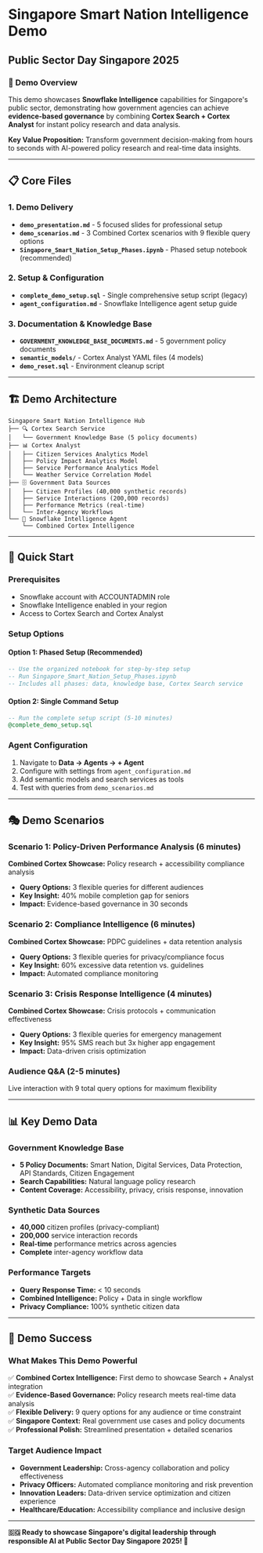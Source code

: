 # Singapore Smart Nation Intelligence Demo
## Public Sector Day Singapore 2025

### 🎯 Demo Overview
This demo showcases **Snowflake Intelligence** capabilities for Singapore's public sector, demonstrating how government agencies can achieve **evidence-based governance** by combining **Cortex Search + Cortex Analyst** for instant policy research and data analysis.

**Key Value Proposition:** Transform government decision-making from hours to seconds with AI-powered policy research and real-time data insights.

---

## 📋 Core Files

### 1. Demo Delivery
- **`demo_presentation.md`** - 5 focused slides for professional setup
- **`demo_scenarios.md`** - 3 Combined Cortex scenarios with 9 flexible query options
- **`Singapore_Smart_Nation_Setup_Phases.ipynb`** - Phased setup notebook (recommended)

### 2. Setup & Configuration
- **`complete_demo_setup.sql`** - Single comprehensive setup script (legacy)
- **`agent_configuration.md`** - Snowflake Intelligence agent setup guide

### 3. Documentation & Knowledge Base
- **`GOVERNMENT_KNOWLEDGE_BASE_DOCUMENTS.md`** - 5 government policy documents
- **`semantic_models/`** - Cortex Analyst YAML files (4 models)
- **`demo_reset.sql`** - Environment cleanup script

---

## 🏗️ Demo Architecture

```
Singapore Smart Nation Intelligence Hub
├── 🔍 Cortex Search Service
│   └── Government Knowledge Base (5 policy documents)
├── 📊 Cortex Analyst 
│   ├── Citizen Services Analytics Model
│   ├── Policy Impact Analytics Model
│   ├── Service Performance Analytics Model
│   └── Weather Service Correlation Model
├── 🗄️ Government Data Sources
│   ├── Citizen Profiles (40,000 synthetic records)
│   ├── Service Interactions (200,000 records)
│   ├── Performance Metrics (real-time)
│   └── Inter-Agency Workflows
└── 🤖 Snowflake Intelligence Agent
    └── Combined Cortex Intelligence
```

---

## 🚀 Quick Start

### Prerequisites
- Snowflake account with ACCOUNTADMIN role
- Snowflake Intelligence enabled in your region
- Access to Cortex Search and Cortex Analyst

### Setup Options

#### Option 1: Phased Setup (Recommended)
```sql
-- Use the organized notebook for step-by-step setup
-- Run Singapore_Smart_Nation_Setup_Phases.ipynb
-- Includes all phases: data, knowledge base, Cortex Search service
```

#### Option 2: Single Command Setup
```sql
-- Run the complete setup script (5-10 minutes)
@complete_demo_setup.sql
```

### Agent Configuration
1. Navigate to **Data → Agents → + Agent**
2. Configure with settings from `agent_configuration.md`
3. Add semantic models and search services as tools
4. Test with queries from `demo_scenarios.md`

---

## 🎭 Demo Scenarios

### **Scenario 1: Policy-Driven Performance Analysis** (6 minutes)
**Combined Cortex Showcase:** Policy research + accessibility compliance analysis
- **Query Options:** 3 flexible queries for different audiences
- **Key Insight:** 40% mobile completion gap for seniors
- **Impact:** Evidence-based governance in 30 seconds

### **Scenario 2: Compliance Intelligence** (6 minutes)  
**Combined Cortex Showcase:** PDPC guidelines + data retention analysis
- **Query Options:** 3 flexible queries for privacy/compliance focus
- **Key Insight:** 60% excessive data retention vs. guidelines
- **Impact:** Automated compliance monitoring

### **Scenario 3: Crisis Response Intelligence** (4 minutes)
**Combined Cortex Showcase:** Crisis protocols + communication effectiveness
- **Query Options:** 3 flexible queries for emergency management
- **Key Insight:** 95% SMS reach but 3x higher app engagement
- **Impact:** Data-driven crisis optimization

### **Audience Q&A** (2-5 minutes)
Live interaction with 9 total query options for maximum flexibility

---

## 📊 Key Demo Data

### Government Knowledge Base
- **5 Policy Documents:** Smart Nation, Digital Services, Data Protection, API Standards, Citizen Engagement
- **Search Capabilities:** Natural language policy research
- **Content Coverage:** Accessibility, privacy, crisis response, innovation

### Synthetic Data Sources
- **40,000** citizen profiles (privacy-compliant)
- **200,000** service interaction records  
- **Real-time** performance metrics across agencies
- **Complete** inter-agency workflow data

### Performance Targets
- **Query Response Time:** < 10 seconds
- **Combined Intelligence:** Policy + Data in single workflow
- **Privacy Compliance:** 100% synthetic citizen data

---

## 🎯 Demo Success

### What Makes This Demo Powerful
✅ **Combined Cortex Intelligence:** First demo to showcase Search + Analyst integration  
✅ **Evidence-Based Governance:** Policy research meets real-time data analysis  
✅ **Flexible Delivery:** 9 query options for any audience or time constraint  
✅ **Singapore Context:** Real government use cases and policy documents  
✅ **Professional Polish:** Streamlined presentation + detailed scenarios  

### Target Audience Impact
- **Government Leadership:** Cross-agency collaboration and policy effectiveness
- **Privacy Officers:** Automated compliance monitoring and risk prevention  
- **Innovation Leaders:** Data-driven service optimization and citizen experience
- **Healthcare/Education:** Accessibility compliance and inclusive design

---

**🇸🇬 Ready to showcase Singapore's digital leadership through responsible AI at Public Sector Day Singapore 2025! 🚀**